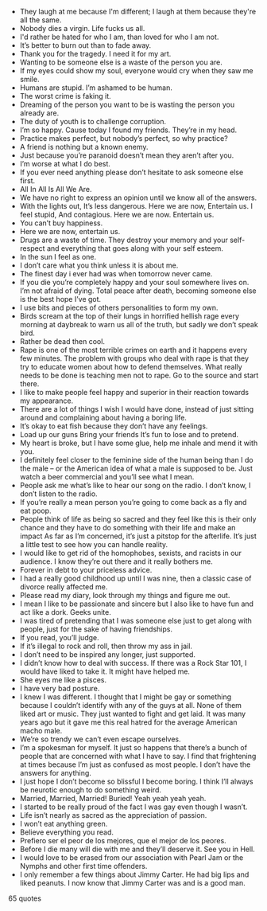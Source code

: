  - They laugh at me because I'm different; I laugh at them because they're all the same.
 - Nobody dies a virgin. Life fucks us all.
 - I'd rather be hated for who I am, than loved for who I am not.
 - It’s better to burn out than to fade away.
 - Thank you for the tragedy. I need it for my art.
 - Wanting to be someone else is a waste of the person you are.
 - If my eyes could show my soul, everyone would cry when they saw me smile.
 - Humans are stupid. I’m ashamed to be human.
 - The worst crime is faking it.
 - Dreaming of the person you want to be is wasting the person you already are.
 - The duty of youth is to challenge corruption.
 - I’m so happy. Cause today I found my friends. They’re in my head.
 - Practice makes perfect, but nobody’s perfect, so why practice?
 - A friend is nothing but a known enemy.
 - Just because you’re paranoid doesn’t mean they aren’t after you.
 - I’m worse at what I do best.
 - If you ever need anything please don’t hesitate to ask someone else first.
 - All In All Is All We Are.
 - We have no right to express an opinion until we know all of the answers.
 - With the lights out, It’s less dangerous. Here we are now, Entertain us. I feel stupid, And contagious. Here we are now. Entertain us.
 - You can’t buy happiness.
 - Here we are now, entertain us.
 - Drugs are a waste of time. They destroy your memory and your self-respect and everything that goes along with your self esteem.
 - In the sun I feel as one.
 - I don’t care what you think unless it is about me.
 - The finest day i ever had was when tomorrow never came.
 - If you die you’re completely happy and your soul somewhere lives on. I’m not afraid of dying. Total peace after death, becoming someone else is the best hope I’ve got.
 - I use bits and pieces of others personalities to form my own.
 - Birds scream at the top of their lungs in horrified hellish rage every morning at daybreak to warn us all of the truth, but sadly we don’t speak bird.
 - Rather be dead then cool.
 - Rape is one of the most terrible crimes on earth and it happens every few minutes. The problem with groups who deal with rape is that they try to educate women about how to defend themselves. What really needs to be done is teaching men not to rape. Go to the source and start there.
 - I like to make people feel happy and superior in their reaction towards my appearance.
 - There are a lot of things I wish I would have done, instead of just sitting around and complaining about having a boring life.
 - It’s okay to eat fish because they don’t have any feelings.
 - Load up our guns Bring your friends It’s fun to lose and to pretend.
 - My heart is broke, but I have some glue, help me inhale and mend it with you.
 - I definitely feel closer to the feminine side of the human being than I do the male – or the American idea of what a male is supposed to be. Just watch a beer commercial and you’ll see what I mean.
 - People ask me what’s like to hear our song on the radio. I don’t know, I don’t listen to the radio.
 - If you’re really a mean person you’re going to come back as a fly and eat poop.
 - People think of life as being so sacred and they feel like this is their only chance and they have to do something with their life and make an impact As far as I’m concerned, it’s just a pitstop for the afterlife. It’s just a little test to see how you can handle reality.
 - I would like to get rid of the homophobes, sexists, and racists in our audience. I know they’re out there and it really bothers me.
 - Forever in debt to your priceless advice.
 - I had a really good childhood up until I was nine, then a classic case of divorce really affected me.
 - Please read my diary, look through my things and figure me out.
 - I mean I like to be passionate and sincere but I also like to have fun and act like a dork. Geeks unite.
 - I was tired of pretending that I was someone else just to get along with people, just for the sake of having friendships.
 - If you read, you’ll judge.
 - If it’s illegal to rock and roll, then throw my ass in jail.
 - I don’t need to be inspired any longer, just supported.
 - I didn’t know how to deal with success. If there was a Rock Star 101, I would have liked to take it. It might have helped me.
 - She eyes me like a pisces.
 - I have very bad posture.
 - I knew I was different. I thought that I might be gay or something because I couldn’t identify with any of the guys at all. None of them liked art or music. They just wanted to fight and get laid. It was many years ago but it gave me this real hatred for the average American macho male.
 - We’re so trendy we can’t even escape ourselves.
 - I’m a spokesman for myself. It just so happens that there’s a bunch of people that are concerned with what I have to say. I find that frightening at times because I’m just as confused as most people. I don’t have the answers for anything.
 - I just hope I don’t become so blissful I become boring. I think I’ll always be neurotic enough to do something weird.
 - Married, Married, Married! Buried! Yeah yeah yeah yeah.
 - I started to be really proud of the fact I was gay even though I wasn’t.
 - Life isn’t nearly as sacred as the appreciation of passion.
 - I won’t eat anything green.
 - Believe everything you read.
 - Prefiero ser el peor de los mejores, que el mejor de los peores.
 - Before I die many will die with me and they’ll deserve it. See you in Hell.
 - I would love to be erased from our association with Pearl Jam or the Nymphs and other first time offenders.
 - I only remember a few things about Jimmy Carter. He had big lips and liked peanuts. I now know that Jimmy Carter was and is a good man.

65 quotes